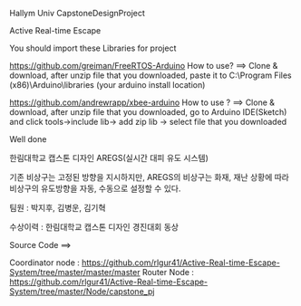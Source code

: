 Hallym Univ CapstoneDesignProject

Active Real-time Escape

You should import these Libraries for project

https://github.com/greiman/FreeRTOS-Arduino
How to use? ==> Clone & download, after unzip file that you downloaded, paste it to C:\Program Files (x86)\Arduino\libraries
(your arduino install location)

https://github.com/andrewrapp/xbee-arduino How to use ? ==> Clone & download, after unzip file that you downloaded, go to Arduino IDE(Sketch) and click tools->include lib-> add zip lib -> select file that you downloaded

Well done


한림대학교 캡스톤 디자인 AREGS(실시간 대피 유도 시스템)

기존 비상구는 고정된 방향을 지시하지만, AREGS의 비상구는 화재, 재난 상황에 따라 비상구의 유도방향을 자동, 수동으로 설정할 수 있다.



팀원 : 박지후, 김병운, 김기혁



수상이력 : 한림대학교 캡스톤 디자인 경진대회 동상


Source Code ==> 

Coordinator node :  https://github.com/rlgur41/Active-Real-time-Escape-System/tree/master/master/master
Router Node : https://github.com/rlgur41/Active-Real-time-Escape-System/tree/master/Node/capstone_pj


